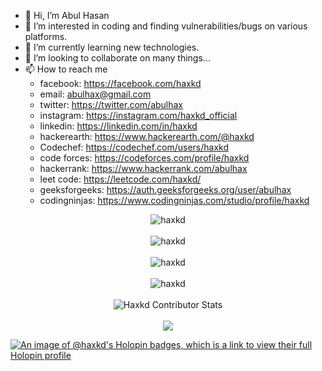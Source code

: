 

- 👋 Hi, I’m Abul Hasan
- 👀 I’m interested in coding and finding vulnerabilities/bugs on various platforms.
- 🌱 I’m currently learning new technologies.
- 💞️ I’m looking to collaborate on many things...
- 📫 How to reach me 
  - facebook: https://facebook.com/haxkd
  - email: abulhax@gmail.com
  - twitter: https://twitter.com/abulhax
  - instagram: https://instagram.com/haxkd_official
  - linkedin: https://linkedin.com/in/haxkd
  - hackerearth: https://www.hackerearth.com/@haxkd
  - Codechef: https://codechef.com/users/haxkd
  - code forces: https://codeforces.com/profile/haxkd
  - hackerrank: https://www.hackerrank.com/abulhax
  - leet code: https://leetcode.com/haxkd/
  - geeksforgeeks: https://auth.geeksforgeeks.org/user/abulhax
  - codingninjas: https://www.codingninjas.com/studio/profile/haxkd

<!---
haxkd/haxkd is a ✨ special ✨ repository because its `README.md` (this file) appears on your GitHub profile.
You can click the Preview link to take a look at your changes.
--->
<div align="center"> 
  <img src="https://github-profile-trophy.vercel.app/?username=haxkd&theme=matrix" alt="haxkd" /> 
</div>
<br>

<div align="center">
  <img align="center" src="https://github-readme-stats.vercel.app/api/top-langs?username=haxkd&show_icons=true&locale=en&layout=compact&theme=blue_navy" alt="haxkd" />
</div>
<br/>
 <div align="center"><img align="center"
                src="https://github-readme-streak-stats.herokuapp.com/?user=haxkd&theme=radical"
                alt="haxkd" />
 </div>
 <br>
<div align="center">
        <img align="center"
                src="https://github-readme-stats.vercel.app/api?username=haxkd&show_icons=true&locale=en&theme=radical"
                alt="haxkd" />
</div>
<br>
 <div align="center"><img
            src="https://github-contributor-stats.vercel.app/api?username=haxkd&limit=5&theme=radical&combine_all_yearly_contributions=true"
            alt="Haxkd Contributor Stats" />
 </div>
 <br>
<div align="center">
  <img src="http://github-profile-summary-cards.vercel.app/api/cards/profile-details?username=haxkd&theme=2077">
</div>

[![An image of @haxkd's Holopin badges, which is a link to view their full Holopin profile](https://holopin.me/haxkd)](https://holopin.io/@haxkd)
